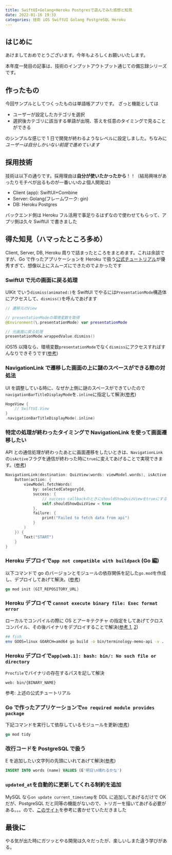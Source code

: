 ```yaml
---
title: SwiftUI+Golang+Heroku Postgresで遊んでみた感想と知見
date: 2022-01-16 19:33
categories: 技術 iOS SwiftUI Golang PostgreSQL Heroku
---
```


## はじめに

あけましておめでとうございます。今年もよろしくお願いいたします。

本年度一発目の記事は、技術のインプットアウトプット通じての備忘録シリーズです。

## 作ったもの

今回サンプルとしてつくったものは単語帳アプリです。
ざっと機能としては

- ユーザーが設定したカテゴリを選択
- 選択後カテゴリに該当する単語が出現、答えを任意のタイミングで見ることができる

のシンプルな感じで 1 日で開発が終わるようなレベルに設定しました。ちなみに*ユーザーは自分しかいない前提で進めています*

## 採用技術

技術は以下の通りです。採用理由は**自分が使いたかったから**！！（結局興味があったりモチベが出るものが一番いいのよ個人開発は）

- Client (app): SwiftUI+Combine
- Server: Golang(フレームワーク: gin)
- DB: Heroku Postgres

バックエンド側は Heroku フル活用で事足りるはずなので使わせてもらって、アプリ側は久々 SwiftUI で書きました

## 得た知見（ハマったところ多め）

Client, Server, DB, Heroku 周りで詰まったところをまとめます。これは余談ですが、Go で作ったアプリケーションを Heroku で扱う[公式チュートリアル](https://devcenter.heroku.com/ja/articles/getting-started-with-go?singlepage=true)が優秀すぎて、想像以上にスムーズにできたのでよかったです

### SwiftUI で元の画面に戻る処理

UIKit でいう`dismiss(animated:)`を SwiftUI でやるには`PresentationMode`構造体にアクセスして、`dismiss()`を呼んであげます

```swift
// 遷移元のView

// presentationModeの環境変数を取得
@Environment(\.presentationMode) var presentationMode

// 元画面に戻る処理
presentationMode.wrappedValue.dismiss()
```

iOS15 以降なら、環境変数`presentationMode`でなく`dismiss`にアクセスすればすんなりできそうです([参考](https://capibara1969.com/3146/))

### NavigationLink で遷移した画面の上に謎のスペースができる際の対処法

UI を調整している時に、なぜか上側に謎のスペースができていたので`navigationBarTitleDisplayMode`を`.inline`に指定して解決([参考](https://www.hfoasi8fje3.work/entry/2020/12/30/%E3%80%90SwiftUI%E3%80%91NavigationLink%E3%81%A7%E9%81%B7%E7%A7%BB%E3%81%97%E3%81%9F%E7%94%BB%E9%9D%A2%E3%81%AE%E4%B8%8A%E9%83%A8%E3%81%AB%E8%AC%8E%E3%81%AE%E4%BD%99%E7%99%BD%E3%81%8C%E7%99%BA%E7%94%9F))

```swift
HogeView {
    // SwiftUI.View
}
.navigationBarTitleDisplayMode(.inline)
```

### 特定の処理が終わったタイミングで NavigationLink を使って画面遷移したい

API との通信処理が終わったあとに画面遷移をしたいときは、`NavigationLink`の`isActive`フラグを通信が終わった時に`true`に変えてあげることで実現できます。([参考](https://blog.studysapuri.jp/entry/2021/09/18/iosdc-swiftui-navigationlink-push-navigation))

```swift
NavigationLink(destination: QuizView(words: viewModel.words), isActive: $shouldShowQuizView) {
    Button(action: {
        viewModel.fetchWords(
            by: selectedCategoryId,
            success: {
                // success callbackのときにshouldShowQuizViewをtrueにする
                self.shouldShowQuizView = true
            },
            failure: {
                print("Failed to fetch data from api")
            }
        )
    }) {
        Text("START")
    }
}
```

### Heroku デプロイで`app not compatible with buildpack` (Go 編)

以下コマンドで go のバージョンとモジュールの依存関係を記した`go.mod`を作成し、デプロイしてあげて解決。([参考](https://stackoverflow.com/questions/48841627/cant-push-simple-golang-project-to-heroku))

```go
go mod init {GIT_REPOSITORY_URL}
```

### Heroku デプロイで `cannot execute binary file: Exec format error`

ローカルでコンパイルの際に OS とアーキテクチャ の指定をしてあげてクロスコンパイル、その後バイナリをデプロイすることで解決([参考 1](https://stackoverflow.com/questions/63412744/deploy-to-heroku-error-cannot-execute-binary-file-exec-format-error), [2](https://qiita.com/Utr/items/9469c1611abe8a0a3486))

```bash
## fish
env GOOS=linux GOARCH=amd64 go build -o bin/terminology-memo-api -v .
```

### Heroku デプロイで`app[web.1]: bash: bin/: No such file or directory`

`Procfile`でバイナリの存在するパスを記して解決

```
web: bin/{BINARY_NAME}
```

参考: 上述の公式チュートリアル

### Go で作ったアプリケーションで`no required module provides package`

下記コマンドを実行して依存しているモジュールを更新([参考](https://sumito.jp/2021/04/23/no-required-module-provides-package-github-com/))

```go
go mod tidy
```

### 改行コードを PostgreSQL で扱う

E を追加したい文字列の先頭にいれてあげて解決([参考](https://knowledge.reontosanta.com/archives/303))

```sql
INSERT INTO words (name) VALUES (E'明日\n晴れるかな')
```

### `updated_at`を自動的に更新してくれる制約を追加

MySQL なら`on update current_timestamp`を DDL に追加してあげるだけで OK だが、PostgreSQL だと同等の機能がないので、トリガーを描いてあげる必要がある。。。ので、[このサイト](https://www.raythebm.net/weblog/archives/249)を参考に書かせていただきました

## 最後に

やる気が出た時にガツッとやる開発は久々だったが、楽しいしまた違う学びがある。
